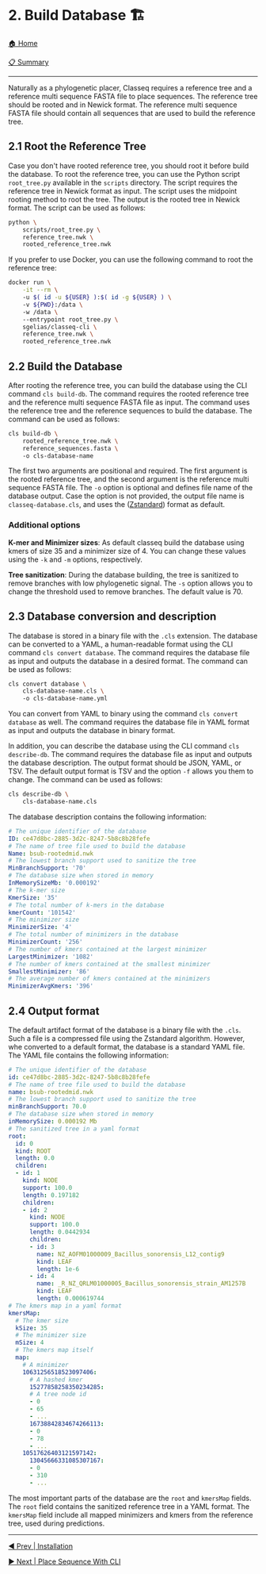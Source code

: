 # 2. Build Database 🏗️

[🏠 Home](/README.md)

[📋 Summary](/docs/README.md)

---

Naturally as a phylogenetic placer, Classeq requires a reference tree and a
reference multi sequence FASTA file to place sequences. The reference tree
should be rooted and in Newick format. The reference multi sequence FASTA file
should contain all sequences that are used to build the reference tree.

## 2.1 Root the Reference Tree

Case you don't have rooted reference tree, you should root it before build the
database. To root the reference tree, you can use the Python script
`root_tree.py` available in the `scripts` directory. The script requires the
reference tree in Newick format as input. The script uses the midpoint rooting
method to root the tree. The output is the rooted tree in Newick format. The
script can be used as follows:

```bash
python \ 
    scripts/root_tree.py \ 
    reference_tree.nwk \ 
    rooted_reference_tree.nwk
```

If you prefer to use Docker, you can use the following command to root the
reference tree:

```bash
docker run \
    -it --rm \ 
    -u $( id -u ${USER} ):$( id -g ${USER} ) \ 
    -v ${PWD}:/data \ 
    -w /data \ 
    --entrypoint root_tree.py \ 
    sgelias/classeq-cli \ 
    reference_tree.nwk \ 
    rooted_reference_tree.nwk
```

## 2.2 Build the Database

After rooting the reference tree, you can build the database using the CLI
command `cls build-db`. The command requires the rooted reference tree and the
reference multi sequence FASTA file as input. The command uses the reference
tree and the reference sequences to build the database. The command can be used
as follows:

```bash
cls build-db \ 
    rooted_reference_tree.nwk \ 
    reference_sequences.fasta \ 
    -o cls-database-name
```

The first two arguments are positional and required. The first argument is the
rooted reference tree, and the second argument is the reference multi sequence
FASTA file. The `-o` option is optional and defines file name of the database
output. Case the option is not provided, the output file name is
`classeq-database.cls`, and uses the
([Zstandard](https://github.com/facebook/zstd)) format as default.

### Additional options

**K-mer and Minimizer sizes**: As default classeq build the database using kmers
of size 35 and a minimizer size of 4. You can change these values using the `-k`
and `-m` options, respectively.

**Tree sanitization**: During the database building, the tree is sanitized to
remove branches with low phylogenetic signal. The `-s` option allows you to
change the threshold used to remove branches. The default value is 70.

## 2.3 Database conversion and description

The database is stored in a binary file with the `.cls` extension. The database
can be converted to a YAML, a human-readable format using the CLI command `cls
convert database`. The command requires the database file as input and outputs
the database in a desired format. The command can be used as follows:

```bash
cls convert database \ 
    cls-database-name.cls \ 
    -o cls-database-name.yml
```

You can convert from YAML to binary using the command `cls convert database` as
well. The command requires the database file in YAML format as input and outputs
the database in binary format.

In addition, you can describe the database using the CLI command `cls
describe-db`. The command requires the database file as input and outputs the
database description. The output format should be JSON, YAML, or TSV. The
default output format is TSV and the option `-f` allows you them to change. The
command can be used as follows:

```bash
cls describe-db \ 
    cls-database-name.cls
```

The database description contains the following information:

```yaml
# The unique identifier of the database
ID: ce47d8bc-2885-3d2c-8247-5b8c8b28fefe
# The name of tree file used to build the database
Name: bsub-rootedmid.nwk
# The lowest branch support used to sanitize the tree
MinBranchSupport: '70'
# The database size when stored in memory
InMemorySizeMb: '0.000192'
# The k-mer size
KmerSize: '35'
# The total number of k-mers in the database
kmerCount: '101542'
# The minimizer size
MinimizerSize: '4'
# The total number of minimizers in the database
MinimizerCount: '256'
# The number of kmers contained at the largest minimizer
LargestMinimizer: '1082'
# The number of kmers contained at the smallest minimizer
SmallestMinimizer: '86'
# The average number of kmers contained at the minimizers
MinimizerAvgKmers: '396'
```

## 2.4 Output format

The default artifact format of the database is a binary file with the `.cls`.
Such a file is a compressed file using the Zstandard algorithm. However, whe
converted to a default format, the database is a standard YAML file. The YAML
file contains the following information:

```yaml
# The unique identifier of the database
id: ce47d8bc-2885-3d2c-8247-5b8c8b28fefe
# The name of tree file used to build the database
name: bsub-rootedmid.nwk
# The lowest branch support used to sanitize the tree
minBranchSupport: 70.0
# The database size when stored in memory
inMemorySize: 0.000192 Mb
# The sanitized tree in a yaml format
root:
  id: 0
  kind: ROOT
  length: 0.0
  children:
  - id: 1
    kind: NODE
    support: 100.0
    length: 0.197182
    children:
    - id: 2
      kind: NODE
      support: 100.0
      length: 0.0442934
      children:
      - id: 3
        name: NZ_AOFM01000009_Bacillus_sonorensis_L12_contig9
        kind: LEAF
        length: 1e-6
      - id: 4
        name: _R_NZ_QRLM01000005_Bacillus_sonorensis_strain_AM1257B
        kind: LEAF
        length: 0.000619744
# The kmers map in a yaml format
kmersMap:
  # The kmer size
  kSize: 35
  # The minimizer size
  mSize: 4
  # The kmers map itself
  map:
    # A minimizer
    10631256518523097406:
      # A hashed kmer
      15277858258350234285:
      # A tree node id
      - 0
      - 65
      - ...
      16738842834674266113:
      - 0
      - 78
      - ...
    10517626403121597142:
      13045666331085307167:
      - 0
      - 310
      - ...
```

The most important parts of the database are the `root` and `kmersMap` fields.
The `root` field contains the sanitized reference tree in a YAML format. The
`kmersMap` field include all mapped minimizers and kmers from the reference
tree, used during predictions.

---

[◀️ Prev | Installation](/docs/book/01-installation.md)

[▶️ Next | Place Sequence With CLI](/docs/book/03-place-sequence-cli.md)
